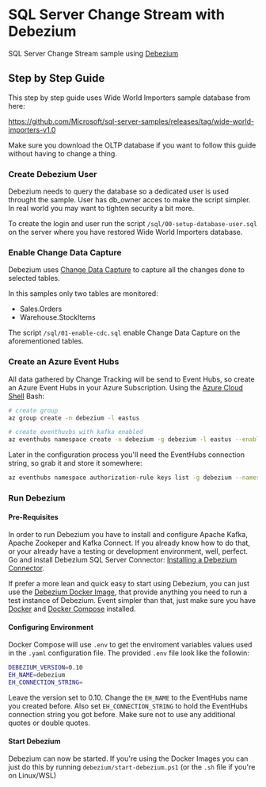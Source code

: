 # SQL Server Change Stream with Debezium

SQL Server Change Stream sample using [Debezium](https://debezium.io/)

## Step by Step Guide

This step by step guide uses Wide World Importers sample database from here:

https://github.com/Microsoft/sql-server-samples/releases/tag/wide-world-importers-v1.0

Make sure you download the OLTP database if you want to follow this guide without having to change a thing.

### Create Debezium User

Debezium needs to query the database so a dedicated user is used throught the sample. User has db_owner acces to make the script simpler. In real world you may want to tighten security a bit more.

To create the login and user run the script `/sql/00-setup-database-user.sql` on the server where you have restored Wide World Importers database.

### Enable Change Data Capture

Debezium uses [Change Data Capture](https://docs.microsoft.com/en-us/sql/relational-databases/track-changes/about-change-data-capture-sql-server?view=sql-server-2017) to capture all the changes done to selected tables.

In this samples only two tables are monitored:

- Sales.Orders
- Warehouse.StockItems

The script `/sql/01-enable-cdc.sql` enable Change Data Capture on the aforementioned tables.

### Create an Azure Event Hubs

All data gathered by Change Tracking will be send to Event Hubs, so create an Azure Event Hubs in your Azure Subscription. Using the [Azure Cloud Shell](https://shell.azure.com/) Bash:

```bash
# create group
az group create -n debezium -l eastus

# create eventhuvbs with kafka enabled
az eventhubs namespace create -n debezium -g debezium -l eastus --enable-kafka
```

Later in the configuration process you'll need the EventHubs connection string, so grab it and store it somewhere:

```bash
az eventhubs namespace authorization-rule keys list -g debezium --namespace-name debezium -n RootManageSharedAccessKey --query "primaryConnectionString" -o tsv
 ```

### Run Debezium

#### Pre-Requisites

In order to run Debezium you have to install and configure Apache Kafka, Apache Zookeper and Kafka Connect. If you already know how to do that, or your already have a testing or development environment, well, perfect. Go and install Debezium SQL Server Connector: [Installing a Debezium Connector](https://debezium.io/docs/install/stable/#installing_a_debezium_connector).

If prefer a more lean and quick easy to start using Debezium, you can just use the [Debezium Docker Image](https://github.com/debezium/docker-images), that provide anything you need to run a test instance of Debezium.
Event simpler than that, just make sure you have [Docker](https://docs.docker.com/install/) and [Docker Compose](https://docs.docker.com/compose) installed.

#### Configuring Environment

Docker Compose will use `.env` to get the enviroment variables values used in the `.yaml` configuration file. The provided `.env` file look like the followin:

```bash
DEBEZIUM_VERSION=0.10
EH_NAME=debezium
EH_CONNECTION_STRING=
```

Leave the version set to 0.10. Change the `EH_NAME` to the EventHubs name you created before. Also set `EH_CONNECTION_STRING` to hold the EventHubs connection string you got before. Make sure not to use any additional quotes or double quotes.

#### Start Debezium

Debezium can now be started. If you're using the Docker Images you can just do this by running `debezium/start-debezium.ps1` (or the `.sh` file if you're on Linux/WSL)

